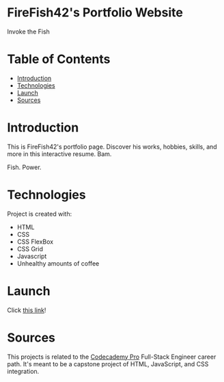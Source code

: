 # FireFish42's Portfolio Website
Invoke the Fish

# Table of Contents
- [Introduction](#introduction)
- [Technologies](#technologies)
- [Launch](#launch)
- [Sources](#sources) 

# Introduction
This is FireFish42's portfolio page. Discover his works, hobbies, skills, and more in this interactive resume. Bam.

Fish. Power.


# Technologies
Project is created with:
- HTML
- CSS
- CSS FlexBox
- CSS Grid
- Javascript
- Unhealthy amounts of coffee

# Launch
Click [this link](https://google.com/)!

# Sources
This projects is related to the [Codecademy Pro](https://codecademy.com/) Full-Stack Engineer career path. It's meant to be a capstone project of HTML, JavaScript, and CSS integration.
